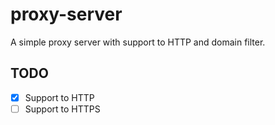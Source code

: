 # proxy-server

A simple proxy server with support to HTTP and domain filter.


## TODO
  - [x] Support to HTTP
  - [ ] Support to HTTPS

